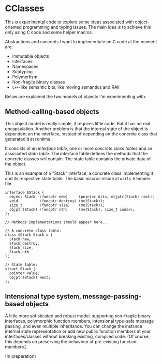 # CClasses
This is experimental code to explore some ideas associated with object-oriented programming and typing issues.
The main idea is to achieve this only using C code and some helper macros.

Abstractions and concepts I want to implementate on C code at the moment are:
* Immutable objects
* Interfaces
* Namespaces
* Subtyping
* Polymorfism
* Non-fragile binary classes
* `C++`-like semantic bits, like moving semantics and RAII

Below are explained the two models of objects I'm experimenting with.

## Method-calling-based objects
This object model is really simple, it requires little code.
But it has no real encapsulation.
Another problem is that the internal state of the object is dependent on the interface, instead of depending on the concrete class that generated it at runtime.

It consists of an *interface table*, one or more *concrete class tables* and an associated *state table*.
The interface table defines the methods that the concrete classes will contain.
The state table contains the private data of the object.

This is an example of a "Stack" interface, a concrete class implementing it and its respective state table.
The basic macros reside at `utils.h` header file.

```
interface $Stack {
  object Stack  (funcptr new)     (pointer data, objptr(Stack) next);
  void          (funcptr destroy) (me(Stack));
  size_t        (funcptr size)    (me(Stack));
  objptr(Stack) (funcptr nth)     (me(Stack), size_t index);
};

// Methods implementations should appear here...

// A concrete class table:
class $Stack Stack = {
  Stack_new,
  Stack_destroy,
  Stack_size,
  Stack_nth
};

// State table:
struct Stack {
  pointer value;
  objptr(Stack) next;
};
```

## Intensional type system, message-passing-based objects
A little more sofisticated and robust model, supporting non-fragile binary interfaces, polymorphic function members, intensional type-safe message passing, and even multiple inheritance.
You can change the instance internal state representation or add new public function members at your interfaces/classes without breaking existing, compiled code.
(Of course, this depends on preserving the behaviour of pre-existing function members.)

(In preparation)


